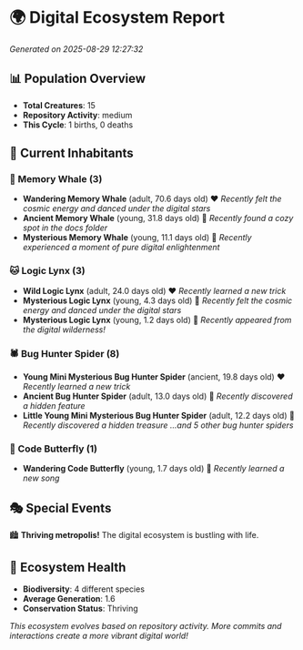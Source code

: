 # 🌍 Digital Ecosystem Report
*Generated on 2025-08-29 12:27:32*

## 📊 Population Overview
- **Total Creatures**: 15
- **Repository Activity**: medium
- **This Cycle**: 1 births, 0 deaths

## 👥 Current Inhabitants

### 🐋 Memory Whale (3)
- **Wandering Memory Whale** (adult, 70.6 days old) ❤️
  *Recently felt the cosmic energy and danced under the digital stars*
- **Ancient Memory Whale** (young, 31.8 days old) 💛
  *Recently found a cozy spot in the docs folder*
- **Mysterious Memory Whale** (young, 11.1 days old) 💚
  *Recently experienced a moment of pure digital enlightenment*

### 🐱 Logic Lynx (3)
- **Wild Logic Lynx** (adult, 24.0 days old) ❤️
  *Recently learned a new trick*
- **Mysterious Logic Lynx** (young, 4.3 days old) 💚
  *Recently felt the cosmic energy and danced under the digital stars*
- **Mysterious Logic Lynx** (young, 1.2 days old) 💚
  *Recently appeared from the digital wilderness!*

### 🕷️ Bug Hunter Spider (8)
- **Young Mini Mysterious Bug Hunter Spider** (ancient, 19.8 days old) ❤️
  *Recently learned a new trick*
- **Ancient Bug Hunter Spider** (adult, 13.0 days old) 💚
  *Recently discovered a hidden feature*
- **Little Young Mini Mysterious Bug Hunter Spider** (adult, 12.2 days old) 💚
  *Recently discovered a hidden treasure*
  *...and 5 other bug hunter spiders*

### 🦋 Code Butterfly (1)
- **Wandering Code Butterfly** (young, 1.7 days old) 💚
  *Recently learned a new song*

## 🎭 Special Events

🏙️ **Thriving metropolis!** The digital ecosystem is bustling with life.

## 🔬 Ecosystem Health
- **Biodiversity**: 4 different species
- **Average Generation**: 1.6
- **Conservation Status**: Thriving

*This ecosystem evolves based on repository activity. More commits and interactions create a more vibrant digital world!*